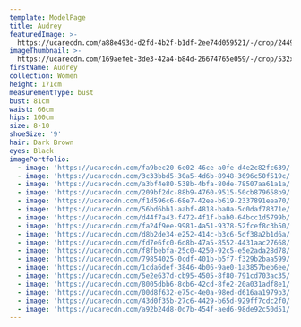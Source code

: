 ```yaml
---
template: ModelPage
title: Audrey
featuredImage: >-
  https://ucarecdn.com/a88e493d-d2fd-4b2f-b1df-2ee74d059521/-/crop/2449x1357/0,0/-/preview/
imageThumbnail: >-
  https://ucarecdn.com/169aefeb-3de3-42a4-b84d-26674765e059/-/crop/532x648/195,200/-/preview/
firstName: Audrey
collection: Women
height: 171cm
measurementType: bust
bust: 81cm
waist: 66cm
hips: 100cm
size: 8-10
shoeSize: '9'
hair: Dark Brown
eyes: Black
imagePortfolio:
  - image: 'https://ucarecdn.com/fa9bec20-6e02-46ce-a0fe-d4e2c82fc639/'
  - image: 'https://ucarecdn.com/3c33bbd5-30a5-4d6b-8948-3696c50f519c/'
  - image: 'https://ucarecdn.com/a3bf4e80-538b-4bfa-80de-78507aa61a1a/'
  - image: 'https://ucarecdn.com/209bf2dc-88b9-4760-9515-50cb879658b9/'
  - image: 'https://ucarecdn.com/f1d596c6-68e7-42ee-b619-2337891eea70/'
  - image: 'https://ucarecdn.com/56bd6bb1-aabf-4818-ba0a-5c0daf78371e/'
  - image: 'https://ucarecdn.com/d44f7a43-f472-4f1f-bab0-64bcc1d5799b/'
  - image: 'https://ucarecdn.com/fa24f9ee-9981-4a51-9378-52fcef8c3b50/'
  - image: 'https://ucarecdn.com/d8b2de34-e252-414c-b3c6-5df38a2b1d6a/'
  - image: 'https://ucarecdn.com/fd7e6fc0-6d8b-47a5-8552-4431aac27668/'
  - image: 'https://ucarecdn.com/f8fbebfa-25c0-4250-92c5-e5e2ada28d78/'
  - image: 'https://ucarecdn.com/79854025-0cdf-401b-b5f7-f329b2baa599/'
  - image: 'https://ucarecdn.com/1cda6def-3846-4b06-9ae0-1a3857beb6ee/'
  - image: 'https://ucarecdn.com/5e2e637d-cb95-4505-8f80-791cd703ac35/'
  - image: 'https://ucarecdn.com/8005dbb6-8cb6-42cd-8fe2-20a031adf8e1/'
  - image: 'https://ucarecdn.com/00d8f632-e75c-4e0a-98ed-d616aa1979b3/'
  - image: 'https://ucarecdn.com/43d0f35b-27c6-4429-b65d-929ff7cdc2f0/'
  - image: 'https://ucarecdn.com/a92b24d8-0d7b-454f-aed6-98de92c50d51/'
---
```


